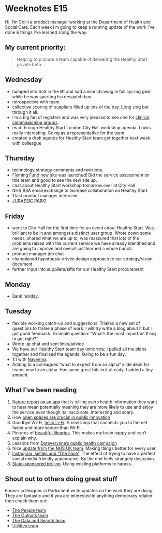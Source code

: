 # Weeknotes E15
Hi, I’m Colin a product manager working at the Department of Health and Social Care. Each week I’m going to keep a running update of the work I’ve done & things I’ve learned along the way.

## My current priority:
> Helping to procure a team capable of delivering the Healthy Start private beta.

## Wednesday
- bumped into SoS in the lift and had a nice chinwag in full cycling gear while he was sporting his despatch box.
- retrospective with team.
- collective scoring of suppliers filled up lots of the day. Long slog but through it all.
- I’m a big fan of registers and was very pleased to see one for [clinical commissioning groups](https://www.registers.service.gov.uk/registers/clinical-commissioning-group).
- read through Healthy Start London City Hall workshop agenda. Looks really interesting. Going as a representative for the team.
- created a draft agenda for Healthy Start team get together next week with colleague

## Thursday
- technology strategy comments and revisions. 
- [Fleming Fund new site](http://www.flemingfund.org/) was launched! Did the service assessment on this team and good to see the new site up.
- chat about Healthy Start workshop tomorrow over at City Hall
- NHS BSA email exchange to increase collaboration on Healthy Start.
- 1 last product manager interview
- [JURASSIC PARK!](https://www.youtube.com/watch?v=vn9mMeWcgoM)

## Friday
- went to City Hall for the first time for an event about Healthy Start. Was brilliant to be in and amongst a distinct user group. Wrote down some needs, shared what we are up to, was reassured that lots of the problems raised with the current service we have already identified and are going to improve and overall just learned a whole bunch.
- product manager job chat
- championed hypothesis-driven design approach to our strategy/vision document
- further input into suppliers/sifts for our Healthy Start procurement

## Monday
- Bank holiday.

## Tuesday
- flexible working catch-up and suggestions. Trialled a new set of questions to frame a phase of work. I will try write a blog about it but I got good feedback. Example question: “What’s the most important thing to get right?”
- Wrote up chat and sent links/advice
- We have our Healthy Start team day tomorrow. I pulled all the plans together and finalised the agenda. Going to be a fun day.
- 1:1 with [Nayeema](https://twitter.com/NayeemaC?lang=en).
- Adding to a colleagues “what to expect from an alpha” slide deck for teams new to an alpha. Has some great bits in it already. I added a tiny amount.

## What I've been reading
1. [Nature report on an app](https://www.nature.com/articles/s41746-018-0039-z) that is telling users health information they want to hear mean potentially meaning they are more likely to use and enjoy the service even though its inaccurate. Interesting and scary.
2. How [open spaces are crucial in public innovation](https://www.siceurope.eu/countries/spain/open-spaces-citizen-engagement-lessons-basque-country?alt_path=node/188)
3. Goodbye Wi-Fi, [hello Li-Fi](https://www.dezeen.com/2018/07/24/c-224-lamp-lifi-technology-alexandre-picciotto-ecal-design/). A new lamp that connects you to the net faster and more secure than Wi-Fi.
4. Pictures of [beautiful libraries](https://www.theguardian.com/artanddesign/gallery/2018/jul/31/libraries-world-most-beautiful-in-pictures). This makes my brain happy and can’t explain why.
5. Lessons from [Doteveryone’s public health campaign](https://medium.com/doteveryone/some-lessons-from-building-a-digital-public-health-campaign-bc3feec6529e)
6. Nice [update from the NHS.UK team](https://digital.nhs.uk/blog/transformation-blog/2018/making-the-nhs-website-better-for-everyone). Making things better for every user.
7. [Instagram, selfies and “The Face”](https://www.bbc.co.uk/bbcthree/article/5c237a34-7a47-4deb-a5b4-a23e77cc88f7). The effect of trying to have a perfect social media friendly appearance. By the end feels strangely dystopian.
8. [State-sponsored trolling](https://www.bloomberg.com/features/2018-government-sponsored-cyber-militia-cookbook). Using existing platforms to harass.

## Shout out to others doing great stuff
Former colleagues in Parliament write updates on the work they are doing. They are fantastic and if you are interested in anything democracy related then check them out:
- [The People team](https://ukparliament.github.io/sprintnotes.people/)
- [The Outputs team](https://ukparliament.github.io/sprintnotes.outputs/)
- [The Data and Search team](https://ukparliament.github.io/weeknotes.data-search/)
- [Utilities team](https://medium.com/@gemmarogers1)
